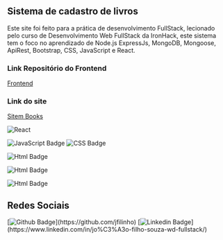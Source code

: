 
## Sistema de cadastro de livros
Este site foi feito para a prática de desenvolvimento FullStack, lecionado pelo curso de Desenvolvimento Web FullStack da IronHack, este sistema tem o foco no aprendizado de Node.js ExpressJs, MongoDB, Mongoose, ApiRest, Bootstrap, CSS, JavaScript e React. 

### Link Repositório do Frontend
[Frontend](https://github.com/jfilinho/react-ironplate)

### Link do site

[Sitem Books](https://cadastro-livro.netlify.app)

![React](https://camo.githubusercontent.com/4e4a3b5c3e9c00501ec866e2f2466c5a6032f838aca5f2cf3b14450e39e8a2f0/68747470733a2f2f696d672e736869656c64732e696f2f62616467652f72656163742532302d2532333230323332612e7376673f267374796c653d666f722d7468652d6261646765266c6f676f3d7265616374266c6f676f436f6c6f723d253233363144414642) 

![JavaScript Badge](https://img.shields.io/badge/JavaScript-F7DF1E?style=for-the-badge&logo=javascript&logoColor=black) ![CSS Badge](https://img.shields.io/badge/CSS3-1572B6?style=for-the-badge&logo=css3&logoColor=white)
 
 
 ![Html Badge](https://img.shields.io/badge/Node.js-43853D?style=for-the-badge&logo=node.js&logoColor=white) 
  
  
  ![Html Badge](https://img.shields.io/badge/MongoDB-4EA94B?style=for-the-badge&logo=mongodb&logoColor=white) 
  
  ![Html Badge](https://img.shields.io/badge/Express.js-404D59?style=for-the-badge)


## Redes Sociais


[![Github Badge](https://img.shields.io/badge/-Github-000?style=flat-square&logo=Github&logoColor=white&link=https://github.com/jfilinho(https://github.com/jfilinho))](https://github.com/jfilinho) [![Linkedin Badge](https://img.shields.io/badge/-LinkedIn-blue?style=flat-square&logo=Linkedin&logoColor=white&link=[https://www.linkedin.com/in/jo%C3%A3o-filho-souza-wd-fullstack/](https://www.linkedin.com/in/jo%C3%A3o-filho-souza-wd-fullstack))](https://www.linkedin.com/in/jo%C3%A3o-filho-souza-wd-fullstack/)
